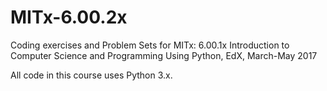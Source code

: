 # MITx-6.00.2x
Coding exercises and Problem Sets for MITx: 6.00.1x Introduction to Computer Science and Programming Using Python, EdX, March-May 2017

All code in this course uses Python 3.x.
